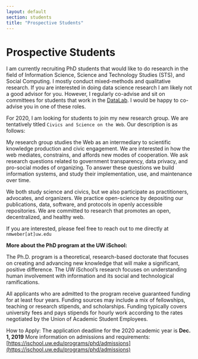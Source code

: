 ```yaml
---
layout: default
section: students
title: "Prospective Students"
---
```

# Prospective Students
I am currently recruiting PhD students that would like to do research in the field of Information Science, Science and Technology Studies (STS), and Social Computing. I mostly conduct mixed-methods and qualitative research. If you are interested in doing data science research I am likely not a good advisor for you. However, I regularly co-advise and sit on committees for students that work in the [DataLab](datalab.ischool.uw.edu). I would be happy to co-advise you in one of these roles. 

For 2020, I am looking for students to join my new research group. We are tentatively titled `Civics and Science on the Web`. Our description is as follows:

My research group studies the Web as an intermediary to scientific knowledge production and civic engagement. We are interested in how the web mediates, constrains, and affords new modes of cooperation. We ask research questions related to government transparency, data privacy, and pro-social modes of organizing. To answer these questions we build information systems, and study their implementation, use, and maintenance over time. 

We both study science and civics, but we also participate as practitioners, advocates, and organizers. We practice open-science by depositing our publications, data, software, and protocols in openly accessible repositories. We are committed to research that promotes an open, decentralized, and healthy web.
 
If you are interested, please feel free to reach out to me directly at `nmweber[at]uw.edu`

<p>
  
**More about the PhD program at the UW iSchool:** 

The Ph.D. program is a theoretical, research-based doctorate that focuses on creating and advancing new knowledge that will make a significant, positive difference. The UW iSchool’s research focuses on understanding human involvement with information and its social and technological ramifications.   

All applicants who are admitted to the program receive guaranteed funding for at least four years. Funding sources may include a mix of fellowships, teaching or research stipends, and scholarships. Funding typically covers university fees and pays stipends for hourly work according to the rates negotiated by the Union of Academic Student Employees.

How to Apply: The application deadline for the 2020 academic year is **Dec. 1, 2019** 
More information on admissions and requirements: [https://ischool.uw.edu/programs/phd/admissions](https://ischool.uw.edu/programs/phd/admissions)  
